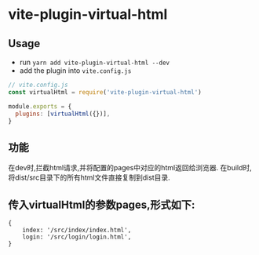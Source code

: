 # vite-plugin-virtual-html

## Usage

- run `yarn add vite-plugin-virtual-html --dev`
- add the plugin into `vite.config.js`
``` js
// vite.config.js
const virtualHtml = require('vite-plugin-virtual-html')

module.exports = {
  plugins: [virtualHtml({})],
}
```

## 功能

在dev时,拦截html请求,并将配置的pages中对应的html返回给浏览器.
在build时,将dist/src目录下的所有html文件直接复制到dist目录.

## 传入virtualHtml的参数pages,形式如下:
```
{ 
    index: '/src/index/index.html',
    login: '/src/login/login.html',
}
```
